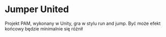 # Jumper United
Projekt PAM, wykonany w Unity, gra w stylu run and jump.
Być może efekt końcowy będzie minimalnie się różnił
